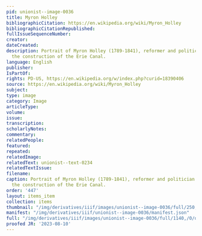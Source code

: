 ```yaml
---
pid: unionist--image-0036
title: Myron Holley
bibliographicCitation: https://en.wikipedia.org/wiki/Myron_Holley
bibliographicCitationRepublished: 
fullIssueSequenceNumber: 
creator: 
dateCreated: 
description: Portrait of Myron Holley (1789-1841), reformer and politician who helped
  the construction of the Erie Canal.
language: English
publisher: 
IsPartOf: 
rights: PD-US, https://en.wikipedia.org/w/index.php?curid=18390406
source: https://en.wikipedia.org/wiki/Myron_Holley
subject: 
type: image
category: Image
articleType: 
volume: 
issue: 
transcription: 
scholarlyNotes: 
commentary: 
relatedPeople: 
featured: 
repeated: 
relatedImage: 
relatedText: unionist--text-0234
relatedTextIssue: 
filename: 
caption: Portrait of Myron Holley (1789-1841), reformer and politician who aided in
  the construction of the Erie Canal.
order: '447'
layout: items_item
collection: items
thumbnail: "/img/derivatives/iiif/images/unionist--image-0036/full/250,/0/default.jpg"
manifest: "/img/derivatives/iiif/unionist--image-0036/manifest.json"
full: "/img/derivatives/iiif/images/unionist--image-0036/full/1140,/0/default.jpg"
proofed JR: '2023-08-10'
---
```

